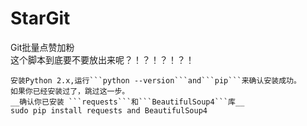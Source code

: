 # StarGit
Git批量点赞加粉
<br/>这个脚本到底要不要放出来呢？！？！？！？！
```
安装Python 2.x,运行```python --version```and```pip```来确认安装成功。    
如果你已经安装过了，跳过这一步。  
__确认你已安装 ```requests```和```BeautifulSoup4```库__
sudo pip install requests and BeautifulSoup4
```
